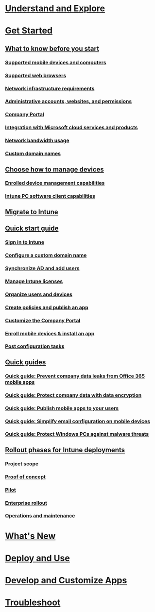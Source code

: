# [Understand and Explore](/intune/understand-explore/introduction-to-microsoft-intune)

# [Get Started](what-to-know-before-you-start-microsoft-intune.md)
## [What to know before you start](what-to-know-before-you-start-microsoft-intune.md)
### [Supported mobile devices and computers](supported-mobile-devices-and-computers.md)
### [Supported web browsers](supported-web-browsers.md)
### [Network infrastructure requirements](network-infrastructure-requirements-for-microsoft-intune.md)
### [Administrative accounts, websites, and permissions](administrative-accounts-websites-perms.md)
### [Company Portal](microsoft-intune-company-portal.md)
### [Integration with Microsoft cloud services and products](integration-with-cloud-services.md)
### [Network bandwidth usage](network-bandwidth-use.md)
### [Custom domain names](domain-names-for-microsoft-intune.md)

## [Choose how to manage devices](choose-how-to-manage-devices.md)
### [Enrolled device management capabilities](mobile-device-management-capabilities-in-microsoft-intune.md)
### [Intune PC software client capabilities](windows-pc-management-capabilities-in-microsoft-intune.md)

## [Migrate to Intune](migrate-to-intune.md)

## [Quick start guide](start-with-a-paid-subscription-to-microsoft-intune.md)
### [Sign in to Intune](start-with-a-paid-subscription-to-microsoft-intune-step-1.md)
### [Configure a custom domain name](start-with-a-paid-subscription-to-microsoft-intune-step-2.md)
### [Synchronize AD and add users](start-with-a-paid-subscription-to-microsoft-intune-step-3.md)
### [Manage Intune licenses](start-with-a-paid-subscription-to-microsoft-intune-step-4.md)
### [Organize users and devices](start-with-a-paid-subscription-to-microsoft-intune-step-5.md)
### [Create policies and publish an app](start-with-a-paid-subscription-to-microsoft-intune-step-6.md)
### [Customize the Company Portal](start-with-a-paid-subscription-to-microsoft-intune-step-7.md)
### [Enroll mobile devices & install an app](start-with-a-paid-subscription-to-microsoft-intune-step-8.md)
### [Post configuration tasks](post-configuration-tasks.md)

## [Quick guides](prevent-company-data-leaks-from-Office-365-mobile-apps.md)
### [Quick guide: Prevent company data leaks from Office 365 mobile apps](prevent-company-data-leaks-from-Office-365-mobile-apps.md)
### [Quick guide: Protect company data with data encryption](protect-data-encryption.md)
### [Quick guide: Publish mobile apps to your users](publish-mobile-apps-to-users.md)
### [Quick guide: Simplify email configuration on mobile devices](simplify-email-configuration-on-mobile-devices.md)
### [Quick guide: Protect Windows PCs against malware threats](protect-pcs-against-malware-threats.md)

## [Rollout phases for Intune deployments](rollout-phases-for-microsoft-intune-deployment.md)
### [Project scope](project-scope.md)
### [Proof of concept](proof-of-concept.md)
### [Pilot](pilot.md)
### [Enterprise rollout](enterprise-rollout.md)
### [Operations and maintenance](operations-and-maintenance.md)

<!-- # [Plan and Design](/intune/plan-design/ways-to-do-enterprise-mobility) -->
# [What's New](/intune/whats-new/whats-new-in-microsoft-intune)
# [Deploy and Use](/intune/deploy-use/overview-of-device-and-app-lifecycles-in-microsoft-intune)
# [Develop and Customize Apps](/intune/develop/intune-app-sdk)
# [Troubleshoot](/intune/troubleshoot/general-troubleshooting-tips-for-microsoft-intune)
